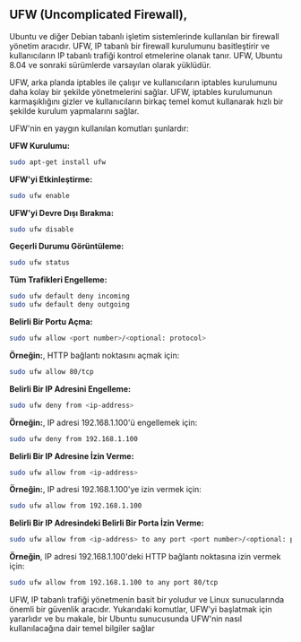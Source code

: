 ## UFW (Uncomplicated Firewall), 

Ubuntu ve diğer Debian tabanlı işletim sistemlerinde kullanılan bir firewall yönetim aracıdır. UFW, IP tabanlı bir firewall kurulumunu
basitleştirir ve kullanıcıların IP tabanlı trafiği kontrol etmelerine olanak tanır. UFW, Ubuntu 8.04 ve sonraki sürümlerde varsayılan olarak yüklüdür.

UFW, arka planda iptables ile çalışır ve kullanıcıların iptables kurulumunu daha kolay bir şekilde yönetmelerini sağlar. UFW, iptables kurulumunun karmaşıklığını
gizler ve kullanıcıların birkaç temel komut kullanarak hızlı bir şekilde kurulum yapmalarını sağlar.

UFW'nin en yaygın kullanılan komutları şunlardır:

**UFW Kurulumu:**
```bash
sudo apt-get install ufw
```
 
**UFW'yi Etkinleştirme:**
```bash
sudo ufw enable 
 ```
**UFW'yi Devre Dışı Bırakma:**
```bash
sudo ufw disable
 ```
**Geçerli Durumu Görüntüleme:**
```bash
sudo ufw status
```
 
**Tüm Trafikleri Engelleme:**
```bash
sudo ufw default deny incoming
sudo ufw default deny outgoing
```
 
**Belirli Bir Portu Açma:**
```bash
sudo ufw allow <port number>/<optional: protocol>
 ```
**Örneğin:**, HTTP bağlantı noktasını açmak için:
```bash
sudo ufw allow 80/tcp
```
 

**Belirli Bir IP Adresini Engelleme:**
```bash
sudo ufw deny from <ip-address>
 ```
**Örneğin:**, IP adresi 192.168.1.100'ü engellemek için:
```bash
sudo ufw deny from 192.168.1.100
  ```
 

**Belirli Bir IP Adresine İzin Verme:**
 ```bash
sudo ufw allow from <ip-address>
   ```
**Örneğin:**, IP adresi 192.168.1.100'ye izin vermek için:
  ```bash
sudo ufw allow from 192.168.1.100
  ```
 

**Belirli Bir IP Adresindeki Belirli Bir Porta İzin Verme:**
  ```bash
sudo ufw allow from <ip-address> to any port <port number>/<optional: protocol>
  ```
 
**Örneğin**, IP adresi 192.168.1.100'deki HTTP bağlantı noktasına izin vermek için:
  ```bash
sudo ufw allow from 192.168.1.100 to any port 80/tcp
  ```


UFW, IP tabanlı trafiği yönetmenin basit bir yoludur ve Linux sunucularında önemli bir güvenlik aracıdır. Yukarıdaki komutlar, UFW'yi başlatmak için yararlıdır ve 
bu makale, bir Ubuntu sunucusunda UFW'nin nasıl kullanılacağına dair temel bilgiler sağlar
